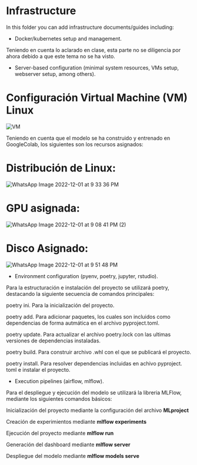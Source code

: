 # Infrastructure

In this folder you can add infrastructure documents/guides including:

* Docker/kubernetes setup and management.

Teniendo en cuenta lo aclarado en clase, esta parte no se diligencia por ahora debido a que este tema no se ha visto.

* Server-based configuration (minimal system resources, VMs setup, webserver setup, among others).

# Configuración Virtual Machine (VM) Linux

![VM](https://user-images.githubusercontent.com/73256719/205458569-b65cd603-1f30-4e46-a0f9-35aa9f48d455.png)

Teniendo en cuenta que el modelo se ha construido y entrenado en GoogleColab, los siguientes son los recursos asignados:
# Distribución de Linux:

![WhatsApp Image 2022-12-01 at 9 33 36 PM](https://user-images.githubusercontent.com/73256719/205207436-89ec0594-c1e2-4da2-a61f-5e5793557032.jpeg)

# GPU asignada:

![WhatsApp Image 2022-12-01 at 9 08 41 PM (2)](https://user-images.githubusercontent.com/73256719/205207648-6510d3dd-5ebf-46f0-9e8b-d18cfa01565e.jpeg)

# Disco Asignado:

![WhatsApp Image 2022-12-01 at 9 51 48 PM](https://user-images.githubusercontent.com/73256719/205207528-70361893-2b8c-4235-8604-da939058dc9a.jpeg)

* Environment configuration (pyenv, poetry, jupyter, rstudio).

Para la estructuración e instalación del proyecto se utilizará poetry, destacando la siguiente secuencia de comandos principales:

poetry ini. Para la inicialización del proyecto.

poetry add. Para adicionar paquetes, los cuales son incluidos como dependencias de forma autmática en el archivo pyproject.toml.

poetry update. Para actualizar el archivo poetry.lock con las ultimas versiones de dependencias instaladas. 

poetry build. Para construir archivo .whl con el que se publicará el proyecto.

poetry install. Para resolver dependencias incluidas en achivo pyproject. toml e instalar el proyecto.



* Execution pipelines (airflow, mlflow).

Para el despliegue y ejecución del modelo se utilizará la libreria MLFlow, mediante los siguientes comandos básicos:

  Inicialización del proyecto mediante la configuración del archivo **MLproject**

  Creación de experimientos mediante **mlflow experiments**

  Ejecución del proyecto mediante **mlflow run**

  Generación del dashboard mediante **mlflow server**

  Despliegue del modelo mediante **mlflow models serve**


